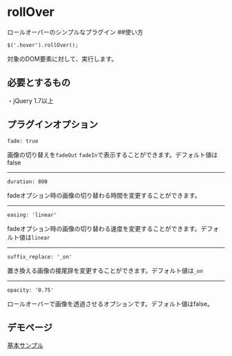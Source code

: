 # rollOver
ロールオーバーのシンプルなプラグイン
##使い方

    $('.hover').rollOver();

対象のDOM要素に対して、実行します。
## 必要とするもの
・jQuery 1.7以上
## プラグインオプション
```fade: true ```

画像の切り替えを`fadeOut` `fadeIn`で表示することができます。デフォルト値はfalse

***

```duration: 800 ```

fadeオプション時の画像の切り替わる時間を変更することができます。

***

```easing: 'linear' ```

fadeオプション時の画像の切り替わる速度を変更することができます。デフォルト値は`linear`

***

```suffix_replace: '_on'```

置き換える画像の接尾辞を変更することができます。デフォルト値は`_on`

***

```opacity: '0.75'```

ロールオーバーで画像を透過させるオプションです。デフォルト値はfalse。

## デモページ
[基本サンプル](https://blajir.github.io/rollOver/)
